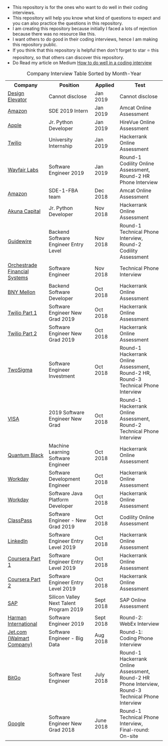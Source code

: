 - This repository is for the ones who want to do well in their coding interviews.   
- This repository will help you know what kind of questions to expect and you can also practice the questions in this repository.    
- I am creating this repository because initially I faced a lots of rejection because there was no resource like this.    
- I want others to do good in their coding interviews, hence I am making this repository public.    
- If you think that this repository is helpful then don't forget to star :star: this repository, so that others can discover this repository. 
- Do Read my article on Medium [How to do well in a coding interview](https://medium.com/@jayshah_84248/how-to-do-well-in-a-coding-interview-2bcd67e93cb5)   

<table align="center">
<caption>Company Interview Table Sorted by Month-Year</caption>
<tr>
	<th>Company</th>
	<th>Position</th>
	<th>Applied</th>
	<th>Test</th>
</tr>


<tr>
	<td> <a href="https://github.com/jayshah19949596/CodingInterviews/tree/master/Design%20Elevator" target="_blank"> Design Elevator </a> </td>
	<td> Cannot disclose </td>
	<td> Jan 2019 </td>
	<td> Cannot disclose </td>
</tr>


<tr>
	<td> <a href="https://github.com/jayshah19949596/CodingInterviews/tree/master/Amazon%20SDE%202019%20Intern" target="_blank"> Amazon </a> </td>
	<td> SDE 2019 Intern </td>
	<td> Jan 2019 </td>
	<td> Amcat Online Assessment </td>
</tr>

<tr>
	<td> <a href="https://github.com/jayshah19949596/CodingInterviews/tree/master/Twilio%20University%20Internship%202019" target="_blank"> Apple </a> </td>
	<td> Jr. Python Developer </td>
	<td> Jan 2019 </td>
	<td> HireVue Online Assessment </td>
</tr>

<tr>
	<td> <a href="https://github.com/jayshah19949596/CodingInterviews/tree/master/Twilio%20University%20Internship%202019" target="_blank"> Twilio </a> </td>
	<td> University Internship </td>
	<td> Jan 2019 </td>
	<td> Hackerrank Online Assessment </td>
</tr>

<tr>
	<td> <a href="https://github.com/jayshah19949596/CodingInterviews/tree/master/Wayfair%20Labs%20Software%20Engineer%202019" target="_blank"> Wayfair Labs</a> </td>
	<td> Software Engineer 2019 </td>
	<td> Jan 2019 </td>
	<td colspan="2"> Round-1 Codility Online Assessment, <br> Round-2 HR Phone Interview</td>
</tr>

<tr>
	<td> <a href="https://github.com/jayshah19949596/CodingInterviews/tree/master/Amazon%20SDE%20-%201" target="_blank"> Amazon </a> </td>
	<td> SDE-1-FBA team </td>
	<td> Dec 2018 </td>
	<td> Amcat Online Assessment</td>
</tr>

<tr>
	<td> <a href="https://github.com/jayshah19949596/CodingInterviews/tree/master/Akuna%20Capital%20Junior%20Python%20Developer" target="_blank"> Akuna Capital </a> </td>
	<td> Jr. Python Developer</td>
	<td> Nov 2018 </td>
	<td> Hackerrank Online Assessment </td>
</tr>

<tr>
	<td> <a href="https://github.com/jayshah19949596/CodingInterviews/tree/master/Guidewire%20Backend%20Software%20Engineer%20Entry%20Level" target="_blank"> Guidewire </a> </td>
	<td> Backend Software Engineer Entry Level</td>
	<td> Nov 2018 </td>
	<td colspan="2"> Round-1 Technical Phone Interview, <br> Round-2 Codility Assessment</td>
</tr>

<tr>
	<td> <a href="https://github.com/jayshah19949596/CodingInterviews/tree/master/Orchestrade%20Financial%20Systems%20Software%20Engineer" target="_blank"> Orchestrade Financial Systems </a> </td>
	<td> Software Engineer</td>
	<td> Nov 2018 </td>
	<td> Technical Phone Interview </td>
</tr>

<tr>
	<td> <a href="https://github.com/jayshah19949596/CodingInterviews/tree/master/BNY%20Mellon%20Backend%20Software%20Developer" target="_blank"> BNY Mellon </a> </td>
	<td> Backend Software Developer </td>
	<td> Oct 2018 </td>
	<td> Hackerrank Online Assessment </td>
</tr>

<tr>
	<td> <a href="https://github.com/jayshah19949596/CodingInterviews/tree/master/Twilio%20Software%20Engineer%20-%20New%20Grad%20-Part-1" target="_blank"> Twilio Part 1 </a> </td>
	<td> Software Engineer New Grad 2019 </td>
	<td> Oct 2018 </td>
	<td> Hackerrank Online Assessment </td>
</tr>

<tr>
	<td> <a href="https://github.com/jayshah19949596/CodingInterviews/tree/master/Twilio%20Software%20Engineer-%20New%20Grad%20-%20Part-2" target="_blank"> Twilio Part 2 </a> </td>
	<td> Software Engineer New Grad 2019 </td>
	<td> Oct 2018 </td>
	<td> Hackerrank Online Assessment </td>
</tr>

<tr>
	<td> <a href="https://github.com/jayshah19949596/CodingInterviews/tree/master/TwoSigma%202019%20Software%20Engineer%20Investments" target="_blank"> TwoSigma </a> </td>
	<td> Software Engineer Investment </td>
	<td> Oct 2018 </td>
	<td colspan="3"> Round-1 Hackerrank Online Assessment, <br> Round-2 HR, <br> Round-3 Technical Phone Interview</td>
	
</tr>

<tr>
	<td> <a href="https://github.com/jayshah19949596/CodingInterviews/tree/master/VISA%202019%20Software%20Engineer%20New%20Grad" target="_blank"> VISA </a> </td>
	<td> 2019 Software Engineer New Grad </td>
	<td> Oct 2018 </td>
	<td colspan="2"> Round-1 Hackerrank Online Assessment, <br> Round-2 Technical Phone Interview</td>
</tr>

<tr>
	<td> <a href="https://github.com/jayshah19949596/CodingInterviews/tree/master/QuantumBlack%20Machine%20Learning%20Software%20Engineer%202019" target="_blank"> Quantum Black </a> </td>
	<td> Machine Learning Software Engineer </td>
	<td> Oct 2018 </td>
	<td> Hackerrank Online Assessment </td>

</tr>


<tr>
	<td> <a href="https://github.com/jayshah19949596/CodingInterviews/tree/master/Workday%20Software%20Development%20Engineer" target="_blank"> Workday </a> </td>
	<td> Software Development Engineer </td>
	<td> Oct 2018 </td>
	<td> Hackerrank Online Assessment </td>
</tr>


<tr>
	<td> <a href="https://github.com/jayshah19949596/CodingInterviews/tree/master/Workday%20Senior%20Java%20Platform%20Developer" target="_blank"> Workday </a> </td>
	<td> Software Java Platform Developer </td>
	<td> Oct 2018 </td>
	<td> Hackerrank Online Assessment </td>
</tr>


<tr>
	<td> <a href="https://github.com/jayshah19949596/CodingInterviews/tree/master/ClassPass%202019%20Software%20Engineer%20New%20Grad" target="_blank"> ClassPass </a> </td>
	<td> Software Engineer - New Grad 2019  </td>
	<td> Oct 2018 </td>
	<td> Codility Online Assessment </td>
</tr>


<tr>
	<td> <a href="https://github.com/jayshah19949596/CodingInterviews/tree/master/LinkedIn%20Software%20Engineer%20-%20Entry%20Level" target="_blank"> LinkedIn </a> </td>
	<td> Software Engineer Entry Level 2019  </td> 
	<td> Oct 2018 </td>
	<td> Hackerrank Online Assessment </td>
</tr>


<tr>
	<td> <a href="https://github.com/jayshah19949596/CodingInterviews/tree/master/Coursera%20Software%20Engineer%20Entry%20Level-2019-Part-1" target="_blank"> Coursera  Part 1 </a> </td>
	<td> Software Engineer Entry Level 2019  </td>
	<td> Oct 2018 </td>
	<td> Hackerrank Online Assessment </td>
</tr>


<tr>
	<td> <a href="https://github.com/jayshah19949596/CodingInterviews/tree/master/Coursera%20Software%20Engineer%20Entry%20Level-2019-Part-2" target="_blank"> Coursera  Part 2 </a> </td>
	<td> Software Engineer Entry Level 2019  </td>
	<td> Oct 2018 </td>
	<td> Hackerrank Online Assessment </td>
</tr>

<tr>
	<td> <a href="https://github.com/jayshah19949596/CodingInterviews/tree/master/SAP%20Silicon%20Valley%20Next%20Talent%20Program%202019" target="_blank"> SAP </a> </td>
	<td> Silicon Valley Next Talent Program 2019 </td>
	<td> Sept 2018 </td>
	<td> SAP Online Assessment </td>
</tr>

<tr>
	<td> <a href="https://github.com/jayshah19949596/CodingInterviews/tree/master/HARMAN%20International%20Software%20Engineer%202019" target="_blank"> Harman International </a> </td>
	<td> Software Engineer 2019 </td>
	<td> Sept 2018 </td>
	<td> Round-2: WebEx Interview</td>
</tr>


<tr>
	<td> <a href="https://github.com/jayshah19949596/CodingInterviews/tree/master/Jet.com%20(walmart%20company)%20Software%20Engineer%20-%20Big%20Data" target="_blank"> Jet.com (Walmart Company) </a> </td>
	<td> Software Engineer - Big Data </td>
	<td> Aug 2018 </td>
	<td> Round-1: Coding Phone Interview</td>
</tr>

<tr>
	<td> <a href="https://github.com/jayshah19949596/CodingInterviews/tree/master/BitGo%20Software%20Test%20Engineer" target="_blank"> BitGo </a> </td>
	<td> Software Test Engineer </td>
	<td> July 2018 </td>
	<td colspan="2"> Round-1 Hackerrank Online Assessment, <br> Round-2 HR Phone Interview, <br> Round-3 Technical Phone Interview</td>

</tr>


<tr>
	<td> <a href="https://github.com/jayshah19949596/CodingInterviews/tree/master/Google%20Software%20Engineer%20New%20Grad%202018" target="_blank"> Google </a> </td>
	<td> Software Engineer New Grad 2018</td>
	<td> June 2018 </td>
	<td colspan="2"> Round-1 Technical Phone Interview, <br> Final-round: On-site </td>
</tr>

</table>
